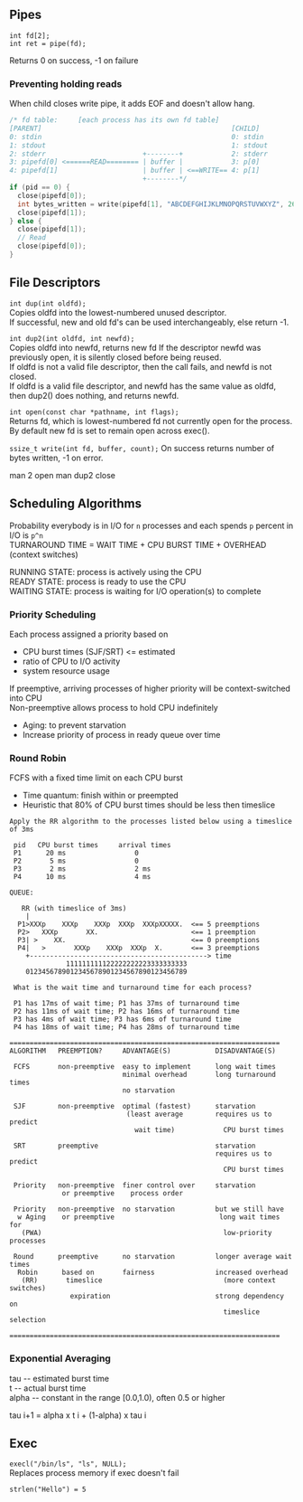 ## Pipes
```
int fd[2];
int ret = pipe(fd);
```
Returns 0 on success, -1 on failure

### Preventing holding reads
When child closes write pipe, it adds EOF and doesn't allow hang.
```c
/* fd table:     [each process has its own fd table]
[PARENT]                                               [CHILD]
0: stdin                                               0: stdin
1: stdout                                              1: stdout
2: stderr                        +--------+            2: stderr
3: pipefd[0] <======READ======== | buffer |            3: p[0]
4: pipefd[1]                     | buffer | <==WRITE== 4: p[1]
                                 +--------*/
if (pid == 0) {
  close(pipefd[0]);
  int bytes_written = write(pipefd[1], "ABCDEFGHIJKLMNOPQRSTUVWXYZ", 26);
  close(pipefd[1]);
} else {
  close(pipefd[1]);
  // Read
  close(pipefd[0]);
}
```

## File Descriptors

`int dup(int oldfd);`  
Copies oldfd into the lowest-numbered unused descriptor.  
If successful, new and old fd's can be used interchangeably, else return -1.  

`int dup2(int oldfd, int newfd);`  
Copies oldfd into newfd, returns new fd
If the descriptor newfd was previously open, it is silently closed before being reused.  
If oldfd is not a valid file descriptor, then the call fails, and newfd is not closed.  
If oldfd is a valid file descriptor, and newfd has the same value as oldfd, then dup2() does
nothing, and returns newfd.  

`int open(const char *pathname, int flags);`  
Returns fd, which is lowest-numbered fd not currently open for the process.  
By default new fd is set to remain open across exec().  

`ssize_t write(int fd, buffer, count);`
On success returns number of bytes written, -1 on error.

man 2 open
man dup2
close

## Scheduling Algorithms
Probability everybody is in I/O for `n` processes and each spends `p` percent in I/O is `p^n`  
TURNAROUND TIME  =  WAIT TIME  +  CPU BURST TIME  +  OVERHEAD (context switches)

  RUNNING STATE: process is actively using the CPU  
  READY STATE: process is ready to use the CPU  
  WAITING STATE: process is waiting for I/O operation(s) to complete  

### Priority Scheduling  
Each process assigned a priority based on  
- CPU burst times (SJF/SRT) <= estimated
- ratio of CPU to I/O activity
- system resource usage

If preemptive, arriving processes of higher priority will be context-switched into CPU  
Non-preemptive allows process to hold CPU indefinitely
- Aging: to prevent starvation
- Increase priority of process in ready queue over time

### Round Robin
FCFS with a fixed time limit on each CPU burst
- Time quantum: finish within or preempted
- Heuristic that 80% of CPU burst times should be less then timeslice
```
Apply the RR algorithm to the processes listed below using a timeslice of 3ms

 pid   CPU burst times     arrival times
 P1      20 ms                 0
 P2       5 ms                 0
 P3       2 ms                 2 ms
 P4      10 ms                 4 ms

QUEUE: 

   RR (with timeslice of 3ms)
    |
  P1>XXXp    XXXp    XXXp  XXXp  XXXpXXXXX.  <== 5 preemptions
  P2>   XXXp       XX.                       <== 1 preemption
  P3| >    XX.                               <== 0 preemptions
  P4|   >       XXXp    XXXp  XXXp  X.       <== 3 preemptions
    +--------------------------------------------> time
              111111111122222222223333333333
    0123456789012345678901234567890123456789

 What is the wait time and turnaround time for each process?

 P1 has 17ms of wait time; P1 has 37ms of turnaround time
 P2 has 11ms of wait time; P2 has 16ms of turnaround time
 P3 has 4ms of wait time; P3 has 6ms of turnaround time
 P4 has 18ms of wait time; P4 has 28ms of turnaround time
```
```
===================================================================
ALGORITHM   PREEMPTION?     ADVANTAGE(S)           DISADVANTAGE(S)

 FCFS       non-preemptive  easy to implement      long wait times
                            minimal overhead       long turnaround times
                            no starvation

 SJF        non-preemptive  optimal (fastest)      starvation
                             (least average        requires us to predict
                               wait time)            CPU burst times

 SRT        preemptive                             starvation
                                                   requires us to predict
                                                     CPU burst times

 Priority   non-preemptive  finer control over     starvation
             or preemptive    process order

 Priority   non-preemptive  no starvation          but we still have
  w Aging    or preemptive                          long wait times for
   (PWA)                                             low-priority processes

 Round      preemptive      no starvation          longer average wait times
  Robin      based on       fairness               increased overhead
   (RR)       timeslice                              (more context switches)
               expiration                          strong dependency on
                                                     timeslice selection

===================================================================
```

### Exponential Averaging

tau   -- estimated burst time  
t     -- actual burst time  
alpha -- constant in the range [0.0,1.0), often 0.5 or higher

tau i+1   =  alpha x t i   +  (1-alpha) x tau i


## Exec
`execl("/bin/ls", "ls", NULL);`  
Replaces process memory if exec doesn't fail

`strlen("Hello") = 5`